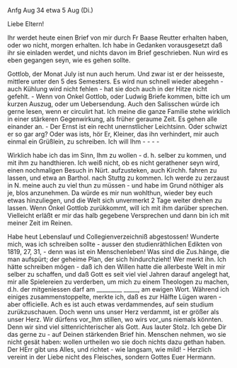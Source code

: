  Anfg Aug 34 etwa 5 Aug (Di.)

 Liebe Eltern!

Ihr werdet heute einen Brief von mir durch Fr Baase Reutter erhalten haben, oder wo nicht, morgen erhalten. Ich habe in Gedanken vorausgesetzt daß ihr sie einladen werdet, und nichts davon im Brief geschrieben. Nun wird es eben gegangen seyn, wie es gehen sollte.

Gottlob, der Monat July ist nun auch herum. Und zwar ist er der heisseste, mittlere unter den 5 des Semesters. Es wird nun schnell wieder abegehn - auch Kühlung wird nicht fehlen - hat sie doch auch in der Hitze nicht gefehlt. - Wenn von Onkel Gottlob, oder Ludwig Briefe kommen, bitte ich um kurzen Auszug, oder um Uebersendung. Auch den Salisschen würde ich gerne lesen, wenn er circulirt hat. Ich meine die ganze Familie stehe wirklich in einer stärkeren Gegenwirkung, als früher geraume Zeit. Es gehen alle einander an. - Der Ernst ist ein recht unernstlicher Leichtsinn. Oder schwizt er so gar arg? Oder was ists, hör Er, Kleiner, das ihn verhindert, mir auch einmal ein Grüßlein, zu schreiben. Ich will Ihm - - - -

Wirklich habe ich das im Sinn, Ihm zu wollen - d. h. selber zu kommen, und mit ihm zu handthieren. Ich weiß nicht, ob es nicht gerathener seyn wird, einen nochmaligen Besuch in Nürt. aufzusteken, auch Kirchh. fahren zu lassen, und etwa an Barthol. nach Stuttg zu kommen. Ich werde zu zerzaust in N. meine auch zu viel thun zu müssen - und habe im Grund nöthiger als je, blos anzunehmen. Da würde es mir nun wohlthun, wieder bey euch etwas hinzuliegen, und die Welt sich unvermerkt 2 Tage weiter drehen zu lassen. Wenn Onkel Gottlob zurükkommt, will ich mit ihm darüber sprechen. Vielleicht erläßt er mir das halb gegebene Versprechen und dann bin ich mit meiner Zeit im Reinen.

Habe heut Lebenslauf und Collegienverzeichniß abgestossen! Wunderte mich, was ich schreiben sollte - ausser den studienräthlichen Edikten von 1819, 27, 31, - denn was ist ein Menschenleben! Was sind die Zus.hänge, die man aufspürt; der geheime Plan, der sich hindurchzieht! Wer merkt ihn. Ich hätte schreiben mögen - daß ich den Willen hatte die allerbeste Welt in mir selber zu schaffen, und daß Gott es seit viel viel Jahren darauf angelegt hat, mir alle Spielereien zu verderben, um mich zu einem Theologen zu machen, d.h. der mitgeniessen darf am _________ _____, am ewigen Wort. Während ich einiges zusammenstoppelte, merkte ich, daß es zur Hälfte Lügen waren - aber officielle. Ach es ist auch etwas verdammendes, auf sein studium zurükzuschauen. Doch wenn uns unser Herz verdammt, ist er größer als unser Herz. Wir dürfens vor_Ihm stillen, wo wirs vor_uns niemals könnten. Denn wir sind viel sittenrichterischer als Gott. Aus lauter Stolz. Ich gebe Dir das gerne zu - auf Deinen stärkenden Brief hin. Menschen nehmen, wo sie nicht gesät haben: wollen urtheilen wo sie doch nichts dazu gethan haben. Der HErr gibt uns Alles, und richtet - wie langsam, wie mild! - 
 Herzlich vereint in der Liebe
 nicht des Fleisches, sondern Gottes
 Euer Hermann.

